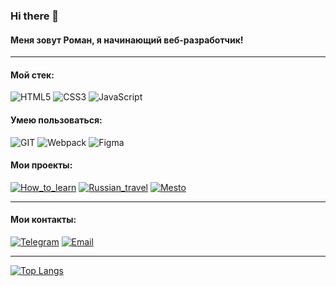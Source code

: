 ### Hi there 👋
#### Меня зовут Роман, я начинающий веб-разработчик!

---
#### Мой стек:
![HTML5](https://img.shields.io/badge/-HTML5-141130?style=for-the-badge&logo=HTML5&logoColor=FF0000)
![CSS3](https://img.shields.io/badge/-CSS3-141130?style=for-the-badge&logo=CSS3&logoColor=009900)
![JavaScript](https://img.shields.io/badge/-JavaScript-141130?style=for-the-badge&logo=JavaScript&logoColor=yellow)
<!-- ![React](https://img.shields.io/badge/-React-141130?style=for-the-badge&logo=React) -->

#### Умею пользоваться:
![GIT](https://img.shields.io/badge/-Git-141130?style=for-the-badge&logo=GIT&logoColor=FFFFFF)
![Webpack](https://img.shields.io/badge/-Webpack-141130?style=for-the-badge&logo=Webpack&)
![Figma](https://img.shields.io/badge/-Figma-141130?style=for-the-badge&logo=Figma)


#### Мои проекты:

[![How_to_learn](https://img.shields.io/badge/-How_to_learn-141130?style=for-the-badge)](https://github.com/verdant-yucca/how-to-learn)
[![Russian_travel](https://img.shields.io/badge/-Russian_travel-141130?style=for-the-badge)](https://github.com/verdant-yucca/russian-travel)
[![Mesto](https://img.shields.io/badge/-Mesto-141130?style=for-the-badge)](https://github.com/verdant-yucca/mesto)

---
#### Мои контакты:
[![Telegram](https://img.shields.io/badge/-Telegram-141130?style=for-the-badge&logo=Telegram)](https://t.me/vooddoov)
[![Email](https://img.shields.io/badge/-deadshot323rd@yandex.ru-141130?style=for-the-badge&logo=Gmail)](mailto:deadshot323rd@yandex.ru)

---
[![Top Langs](https://github-readme-stats.vercel.app/api/top-langs/?username=verdant-yucca&layout=compact)](https://github.com/anuraghazra/github-readme-stats)
<br>
